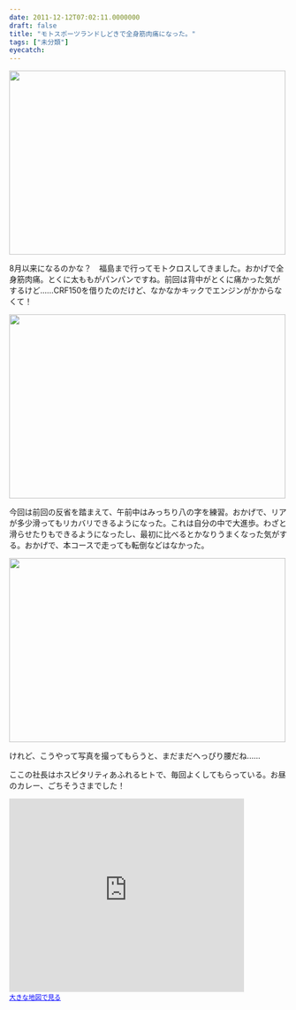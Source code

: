```yaml
---
date: 2011-12-12T07:02:11.0000000
draft: false
title: "モトスポーツランドしどきで全身筋肉痛になった。"
tags: ["未分類"]
eyecatch: 
---
```

<p><a href="http://blog.daruyanagi.net/wp-content/uploads/2011/12/K5IM6545.jpg"><img src="http://blog.daruyanagi.net/wp-content/uploads/2011/12/K5IM6545-500x333.jpg" alt="" title="K5IM6545" width="500" height="333" class="alignnone size-medium wp-image-468" /></a></p><p>8月以来になるのかな？　福島まで行ってモトクロスしてきました。おかげで全身筋肉痛。とくに太ももがパンパンですね。前回は背中がとくに痛かった気がするけど......CRF150を借りたのだけど、なかなかキックでエンジンがかからなくて！</p><p><a href="http://blog.daruyanagi.net/wp-content/uploads/2011/12/K5IM6776.jpg"><img src="http://blog.daruyanagi.net/wp-content/uploads/2011/12/K5IM6776-500x333.jpg" alt="" title="K5IM6776" width="500" height="333" class="alignnone size-medium wp-image-469" /></a></p><p>今回は前回の反省を踏まえて、午前中はみっちり八の字を練習。おかげで、リアが多少滑ってもリカバリできるようになった。これは自分の中で大進歩。わざと滑らせたりもできるようになったし、最初に比べるとかなりうまくなった気がする。おかげで、本コースで走っても転倒などはなかった。</p><p><a href="http://blog.daruyanagi.net/wp-content/uploads/2011/12/K5IM6781.jpg"><img src="http://blog.daruyanagi.net/wp-content/uploads/2011/12/K5IM6781-500x333.jpg" alt="" title="K5IM6781" width="500" height="333" class="alignnone size-medium wp-image-471" /></a></p><p>けれど、こうやって写真を撮ってもらうと、まだまだへっぴり腰だね......</p><p>ここの社長はホスピタリティあふれるヒトで、毎回よくしてもらっている。お昼のカレー、ごちそうさまでした！</p><p><iframe width="425" height="350" frameborder="0" scrolling="no" marginheight="0" marginwidth="0" src="http://maps.google.co.jp/maps?ie=UTF8&q=%E3%83%A2%E3%83%88%E3%82%B9%E3%83%9D%E3%83%BC%E3%83%84%E3%83%A9%E3%83%B3%E3%83%89%E3%81%97%E3%81%A9%E3%81%8D&fb=1&gl=jp&hq=%E3%83%A2%E3%83%88%E3%82%B9%E3%83%9D%E3%83%BC%E3%83%84%E3%83%A9%E3%83%B3%E3%83%89%E3%81%97%E3%81%A9%E3%81%8D&hnear=%E3%83%A2%E3%83%88%E3%82%B9%E3%83%9D%E3%83%BC%E3%83%84%E3%83%A9%E3%83%B3%E3%83%89%E3%81%97%E3%81%A9%E3%81%8D&cid=0,0,3526110769998045312&t=m&vpsrc=6&brcurrent=3,0x60210447d5208bc7:0x807a04d828077453,0&ll=37.744657,140.905151&spn=1.520278,2.334595&z=8&iwloc=A&output=embed"></iframe><br /><small><a href="http://maps.google.co.jp/maps?ie=UTF8&q=%E3%83%A2%E3%83%88%E3%82%B9%E3%83%9D%E3%83%BC%E3%83%84%E3%83%A9%E3%83%B3%E3%83%89%E3%81%97%E3%81%A9%E3%81%8D&fb=1&gl=jp&hq=%E3%83%A2%E3%83%88%E3%82%B9%E3%83%9D%E3%83%BC%E3%83%84%E3%83%A9%E3%83%B3%E3%83%89%E3%81%97%E3%81%A9%E3%81%8D&hnear=%E3%83%A2%E3%83%88%E3%82%B9%E3%83%9D%E3%83%BC%E3%83%84%E3%83%A9%E3%83%B3%E3%83%89%E3%81%97%E3%81%A9%E3%81%8D&cid=0,0,3526110769998045312&t=m&vpsrc=6&brcurrent=3,0x60210447d5208bc7:0x807a04d828077453,0&ll=37.744657,140.905151&spn=1.520278,2.334595&z=8&iwloc=A&source=embed" style="color:#0000FF;text-align:left">大きな地図で見る</a></small></p>
